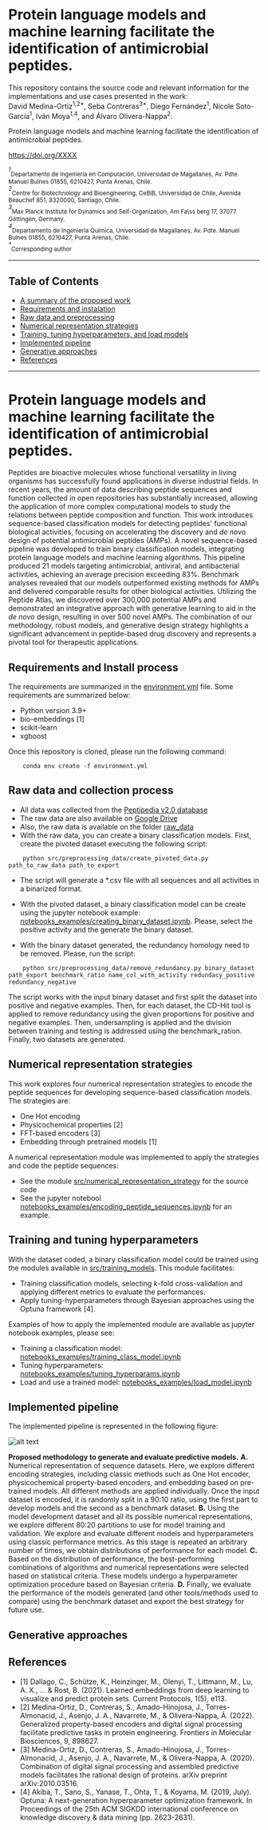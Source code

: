# Protein language models and machine learning facilitate the identification of antimicrobial peptides.

This repository contains the source code and relevant information for the implementations and use cases presented in the work: <br>
David Medina-Ortiz<sup>1,2*</sup>, Seba Contreras<sup>3*</sup>, Diego Fernández<sup>1</sup>, Nicole Soto-García<sup>1</sup>, Iván Moya<sup>1,4</sup>, and Álvaro Olivera-Nappa<sup>2</sup>.<br>

Protein language models and machine learning facilitate the identification of antimicrobial peptides. <br>

https://doi.org/XXXX<br>

<sup>*1*</sup><sub>Departamento de Ingeniería en Computación, Universidad de Magallanes, Av. Pdte. Manuel Bulnes 01855, 6210427, Punta Arenas, Chile.</sub> <br>
<sup>*2*</sup><sub>Centre for Biotechnology and Bioengineering, CeBiB, Universidad de Chile, Avenida Beauchef 851, 8320000, Santiago, Chile.</sub> <br>
<sup>*3*</sup><sub>Max Planck Institute for Dynamics and Self-Organization, Am Fa\ss berg 17, 37077 Göttingen, Germany.</sub> <br>
<sup>*4*</sup><sub>Departamento de Ingeniería Química, Universidad de Magallanes, Av. Pdte. Manuel Bulnes 01855, 6210427, Punta Arenas, Chile.</sub> <br>
<sup>*\**</sup><sub>Corresponding author</sub> <br>

---
## Table of Contents
- [A summary of the proposed work](#summary)
- [Requirements and instalation](#requirements)
- [Raw data and preprocessing](#data)
- [Numerical representation strategies](#numerical)
- [Training, tuning hyperparameters, and load models](#training)
- [Implemented pipeline](#pipeline)
- [Generative approaches](#generative)
- [References](#references)
---

<a name="summary"></a>

# Protein language models and machine learning facilitate the identification of antimicrobial peptides.

Peptides are bioactive molecules whose functional versatility in living organisms has successfully found applications in diverse industrial fields. 
In recent years, the amount of data describing peptide sequences and function collected in open repositories has substantially increased, allowing the application of more complex computational models to study the relations between peptide composition and function.
This work introduces sequence-based classification models for detecting peptides' functional biological activities, focusing on accelerating the discovery and *de novo* design of potential antimicrobial peptides (AMPs). 
A novel sequence-based pipeline was developed to train binary classification models, integrating protein language models and machine learning algorithms. This pipeline produced 21 models targeting antimicrobial, antiviral, and antibacterial activities, achieving an average precision exceeding 83%. Benchmark analyses revealed that our models outperformed existing methods for AMPs and delivered comparable results for other biological activities. Utilizing the Peptide Atlas, we discovered over 300,000 potential AMPs and demonstrated an integrative approach with generative learning to aid in the *de novo* design, resulting in over 500 novel AMPs. 
The combination of our methodology, robust models, and generative design strategy highlights a significant advancement in peptide-based drug discovery and represents a pivotal tool for therapeutic applications.

<a name="requirements"></a>
    <h2>
        Requirements and Install process
    </h2>

The requirements are summarized in the [environment.yml](environment.yml) file. Some requirements are summarized below:

- Python version 3.9+
- bio-embeddings [1]
- scikit-learn
- xgboost

Once this repository is cloned, please run the following command:

```
    conda env create -f environment.yml
```
<a name="data"> </a>
    <h2>
        Raw data and collection process
    </h2>

- All data was collected from the [Peptipedia v2.0 database](https://app.peptipedia.cl/)
- The raw data are also available on [Google Drive](https://drive.google.com/drive/folders/1IO_mL6Jt7vGQZ6aE7lK6crQFiLzZ62Cf?usp=sharing)
- Also, the raw data is available on the folder [raw_data](raw_data)
- With the raw data, you can create a binary classification models. First, create the pivoted dataset executing the following script:

```
    python src/preprocessing_data/create_pivoted_data.py path_to_raw_data path_to_export
```

- The script will generate a *.csv file with all sequences and all activities in a binarized format.

- With the pivoted dataset, a binary classification model can be create using the jupyter notebook example: [notebooks_examples/creating_binary_dataset.ipynb](notebooks_examples/creating_binary_dataset.ipynb). Please, select the positive activity and the generate the binary dataset.

- With the binary dataset generated, the redundancy homology need to be removed. Please, run the script:

```
    python src/preprocessing_data/remove_redundancy.py binary_dataset path_export benchmark_ratio name_col_with_activity redundacy_positive redundancy_negative
```

The script works with the input binary dataset and first split the dataset into positive and negative examples. Then, for each dataset, the CD-Hit tool is applied to remove redundancy using the given proportions for positive and negative examples. Then, undersampling is applied and the division between training and testing is addressed using the benchmark_ration. Finally, two datasets are generated.

<a name="numerical"> </a>
    <h2>
        Numerical representation strategies
    </h2>

This work explores four numerical representation strategies to encode the peptide sequences for developing sequence-based classification models. The strategies are:

- One Hot encoding
- Physicochemical properties [2]
- FFT-based encoders [3]
- Embedding through pretrained models [1]

A numerical representation module was implemented to apply the strategies and code the peptide sequences:

- See the module [src/numerical_representation_strategy](src/numerical_representation_strategy) for the source code
- See the jupyter notebool [notebooks_examples/encoding_peptide_sequences.ipynb](notebooks_examples/encoding_peptide_sequences.ipynb) for an example.

<a name="training"> </a>

<h2>
    Training and tuning hyperparameters
</h2>

With the dataset coded, a binary classification model could be trained using the modules available in [src/training_models](src/training_models). This module facilitates:

- Training classification models, selecting *k*-fold cross-validation and applying different metrics to evaluate the performances.
- Apply tuning-hyperparameters through Bayesian approaches using the Optuna framework [4].

Examples of how to apply the implemented module are available as jupyter notebook examples, please see:

- Training a classification model: [notebooks_examples/training_class_model.ipynb](notebooks_examples/training_class_model.ipynb)
- Tuning hyperparameters: [notebooks_examples/tuning_hyperparams.ipynb](notebooks_examples/tuning_hyperparams.ipynb)
- Load and use a trained model: [notebooks_examples/load_model.ipynb](notebooks_examples/load_model.ipynb)

<a name="pipeline"></a>

<h2>
    Implemented pipeline
</h2>

The implemented pipeline is represented in the following figure:

![alt text](figures/pipeline_training_models.png)

**Proposed methodology to generate and evaluate predictive models.**  **A.** Numerical representation of sequence datasets. Here, we explore different encoding strategies, including classic methods such as One Hot encoder, physicochemical property-based encoders, and embedding based on pre-trained models. All different methods are applied individually. Once the input dataset is encoded, it is randomly split in a 90:10 ratio, using the first part to develop models and the second as a benchmark dataset. **B.** Using the model development dataset and all its possible numerical representations, we explore different 80:20 partitions to use for model training and validation. We explore and evaluate different models and hyperparameters using classic performance metrics. As this stage is repeated an arbitrary number of times, we obtain distributions of performance for each model.  **C.** Based on the distribution of performance, the best-performing combinations of algorithms and numerical representations were selected based on statistical criteria. These models undergo a hyperparameter optimization procedure based on Bayesian criteria. **D.** Finally, we evaluate the performance of the models generated (and other tools/methods used to compare) using the benchmark dataset and export the best strategy for future use.

<a name="generative"></a>

<h2>
    Generative approaches
</h2>

<a name="references"> </a>
    <h2>
        References
    </h2>

- [1] Dallago, C., Schütze, K., Heinzinger, M., Olenyi, T., Littmann, M., Lu, A. X., ... & Rost, B. (2021). Learned embeddings from deep learning to visualize and predict protein sets. Current Protocols, 1(5), e113.
- [2] Medina-Ortiz, D., Contreras, S., Amado-Hinojosa, J., Torres-Almonacid, J., Asenjo, J. A., Navarrete, M., & Olivera-Nappa, Á. (2022). Generalized property-based encoders and digital signal processing facilitate predictive tasks in protein engineering. Frontiers in Molecular Biosciences, 9, 898627.
- [3] Medina-Ortiz, D., Contreras, S., Amado-Hinojosa, J., Torres-Almonacid, J., Asenjo, J. A., Navarrete, M., & Olivera-Nappa, A. (2020). Combination of digital signal processing and assembled predictive models facilitates the rational design of proteins. arXiv preprint arXiv:2010.03516.
- [4] Akiba, T., Sano, S., Yanase, T., Ohta, T., & Koyama, M. (2019, July). Optuna: A next-generation hyperparameter optimization framework. In Proceedings of the 25th ACM SIGKDD international conference on knowledge discovery & data mining (pp. 2623-2631).